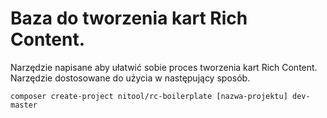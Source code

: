 # Baza do tworzenia kart Rich Content.

Narzędzie napisane aby ułatwić sobie proces tworzenia kart Rich Content. Narzędzie dostosowane do użycia w następujący sposób.

```
composer create-project nitool/rc-boilerplate [nazwa-projektu] dev-master
```
